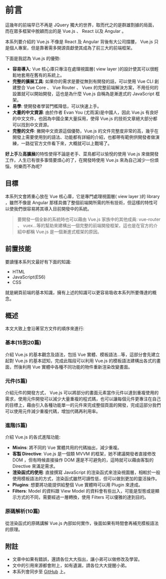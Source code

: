 # 前言

這幾年的前端早已不再是 JQuery 獨大的世界，取而代之的是群雄割據的局面，而在眾多框架中脫穎而出的是 Vue.js 、 React 以及 Angular 。

本系列要介紹的 Vue.js 不像是 React 及 Angular 背後有大公司撐腰， Vue.js 只是個人專案，但是靠著需多開源貢獻使其成為了前三大的前端框架。

下面是我認為 Vue.js 的優勢:

* **容易導入**: Vue 核心庫只專注在處理視圖層( view layer )的設計使其可以很輕鬆地套用在舊有的系統上。
* **完整的擴展工具**: 如果你的需求是要從無到有開發的話，可以使用 Vue CLI 創建整合 Vue Core 、 Vue Router 、 Vuex 的完整前端解決方案，不用任何的設置就可以開始開發，這也是為什麼 Vue.js 自稱為是漸進式的 JavaScript 框架。
* **易學**: 使開發者學習門檻降低，可以快速上手。
* **大量的中文資源**: 由於作者 Evan You (尤雨溪)是中國人，因此 Vue.js 有良好的中文文件，也因為中國企業大量採用，使得 Vue.js 的技術文章絕大部分都可以找到中文資源。
* **完整的文件**: 撇開中文資源這個優勢，Vue.js 的文件完整度非常的高，幾乎在開發上需要使用到的語法、功能都有詳細的介紹，也都帶有範例供開發者做演練，一路從官方文件看下來，大概就可以上戰場了。

**好上手**及**高擴展**的特性使得不論是老手、菜鳥都可以愉悅的使用 Vue.js 來做開發工作，人生已有很多事情要煩心的了，在開發時使用 Vue.js 來為自己減少一份煩惱，何樂而不為呢?

## 目標

本系列文會將重心放在 Vue 核心庫，它是專門處理視圖層( view layer )的 library ，雖然不像是 Angular 那樣具備了整個前端開所需的所有技術，但這樣的特性可以使我們很容易將其導入目前開發中的系統。

> 要開發一個全新的系統時也可以藉由 Vue.js 家族中的其他成員: vue-router 、 vuex...等的幫助來建構出一個完整的前端開發框架，這也是在官方的介紹中都稱 Vue.js 是一個漸進式框架的原因。

## 前置技能

要讀懂本系列文最好有下面的知識:

* HTML
* JavaScript(ES6)
* CSS

就是網頁前端的基本知識，擁有上述的知識可以更容易吸收本系列所要傳達的概念。

## 概述

本文大致上會沿著官方文件的順序來進行:

### 基本(15到20篇)

介紹 Vue.js 的基本觀念及語法，包括 Vue 實體、模板語法...等，這部分會先建立起對 Vue.js 的基本認知，完成此階段可以利用 Vue.js 的模板語法建構出各式的畫面，然後利用 Vue 實體中各種不同功能的物件重新渲染改變畫面。

### 元件(5篇)

介紹元件的開發方式， Vue.js 可以將部分的畫面元素當作元件以達到重複使用的需求，使用元件開發可以減少大量重複的程式碼，也可以讓每個元件更專注在自己的目標上，藉由引入各種功能單一的元件來完成整個頁面的開發，完成這部分我們可以使用元件減少重複代碼，增加代碼再利用率。

### 進階(5篇)

介紹 Vue.js 的各式進階功能:

* **Mixins**: 將不同的 Vue 實體共用的代碼抽出，減少重複。
* **客製 Directive**: Vue.js 是一個類 MVVM 的框架，她不建議開發者直接修改 DOM ，但有時候直接操作 DOM 還是不可避免的，這時就可以藉由客製的 Directive 來滿足需求。
* **渲染函式的使用**: 直接撰寫 JavaScript 的渲染函式來渲染視圖層，相較於一般使用模板語法的方式，渲染函式雖然可讀性低，但可以做到更加的靈活操作。
* **Plugins**: 想要將功能提供給整個 Vue 實體時可以用 Plugin 來達成。
* **Filters**: Model 的資料跟 View Model 的資料會有些出入，可能是型態或是顯示方式的不同，需要經過一層轉換，使用 Filters 可以優雅的達到目的。

### 原碼解析(10篇)

從渲染函式的原碼講解 Vue.js 內部如何實作，後面如果有時間會再補充模板語法的原理。

## 附註

* 文章中如果有錯誤，還請各位大大指出，讓小弟可以做修改及學習。
* 文中的引用來源都會附上，如有遺漏，請各位大大提醒小弟。
* 本系列會同步至 [GitHub](https://github.com/peterhpchen/VuejsQuest) 上。
